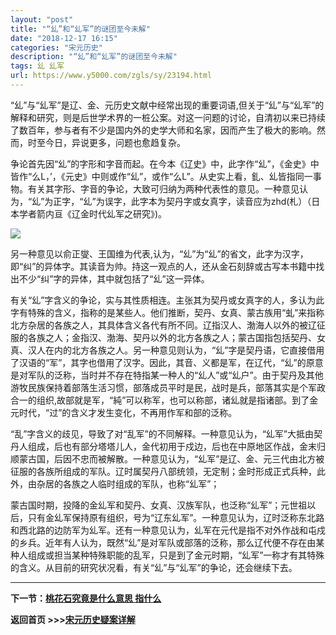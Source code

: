 ```yaml
---
layout: "post"
title: "“乣”和“乣军”的谜团至今未解"
date: "2018-12-17 16:15"
categories: "宋元历史"
description: "“乣”和“乣军”的谜团至今未解"
tags: 乣 乣军
url: https://www.y5000.com/zgls/sy/23194.html
---
```






“乣”与“乣军”是辽、金、元历史文献中经常出现的重要词语,但关于“乣”与“乣军”的解释和研究，则是后世学术界的一桩公案。对这一问题的讨论，自清初以来已持续了数百年，参与者有不少是国内外的史学大师和名家，因而产生了极大的影响。然而，时至今日，异说更多，问题也愈趋复杂。

争论首先因“乣”的字形和字音而起。在今本《辽史》中，此字作“乣”，《金史》中皆作“么L，’，《元史》中则或作“乣”，或作“么L”。从史实上看，釓、乣皆指同一事物。有关其字形、字音的争论，大致可归纳为两种代表性的意见。一种意见认为，“乣”为正字，“乣”为误字，此字本为契丹字或女真字，读音应为zhd(札）（日本学者箭内亘《辽金时代乣军之研究》)。

![](https://img.y5000.com/uploads/allimg/170630/8-1F6301J6423M.jpg)

另一种意见以俞正燮、王国维为代表,认为，“乣”为“乣”的省文，此字为汉字，即“纠”的异体字。其读音为帅。持这一观点的人，还从金石刻辞或古写本书籍中找出不少“纠”字的异体，其中就包括了“乣”这一异体。

有关“乣”字含义的争论，实与其性质相连。主张其为契丹或女真字的人，多认为此字有特殊的含义，指称的是某些人。他们推断，契丹、女真、蒙古族用“虬”来指称北方杂居的各族之人，其具体含义各代有所不同。辽指汉人、渤海人以外的被辽征服的各族之人；金指汉、渤海、契丹以外的北方各族之人；蒙古国指包括契丹、女真、汉人在内的北方各族之人。另一种意见则认为，“乣”字是契丹语，它直接借用了汉语的“军”，其字也借用了汉字。因此，其音、义都是军，在辽代，“乣”的原意是对军队的泛称，当时并不存在特指某一种人的“乣人”或“乣户”。由于契丹及其他游牧民族保持着部落生活习惯，部落成员平时是民，战时是兵，部落其实是个军政合一的组织,故部就是军，“純”可以称军，也可以称部，诸乣就是指诸部。到了金元时代，“过”的含义才发生变化，不再用作军和部的泛称。

“乱”字含义的歧见，导致了对“乱军”的不同解释。一种意见认为，“乣军”大抵由契丹人组成，后也有部分塔塔儿人，金代初用于戍边，后也在中原地区作战，金末归顺蒙古国，后因不忠而被解散。一种意见认为，“乣军”是辽、金、元三代由北方被征服的各族所组成的军队。辽时属契丹八部统领，无定制；金时形成正式兵种，此外，由杂居的各族之人临时组成的军队，也称“乣军”；

蒙古国时期，投降的金乣军和契丹、女真、汉族军队，也泛称“乣军”；元世祖以后，只有金乣军保持原有组织，号为“辽东乣军”。一种意见认为，辽时泛称东北路和西北路的边防军为乣军。还有一种意见认为，乣军在元代是指不对外作战和屯戍的乡兵。近年有人认为，既然“乣”是对军队或部落的泛称，那么辽代便不存在由某种人组成或担当某种特殊职能的乱军，只是到了金元时期，“乣军”一称才有其特殊的含义。从目前的研究状况看，有关“乣”与“乣军”的争论，还会继续下去。

* * *

**下一节：[桃花石究竟是什么意思 指什么](https://www.y5000.com/zgls/sy/23195.html)**

**返回首页 >>>[宋元历史疑案详解](https://www.y5000.com/zgls/sy/23199.html)**
